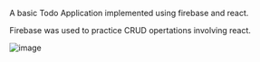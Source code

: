 A basic Todo Application implemented using firebase and react.

Firebase was used to practice CRUD opertations involving react. 

![image](https://user-images.githubusercontent.com/68497024/155546478-be627967-3975-4982-b7bb-460a4c48621b.png)
